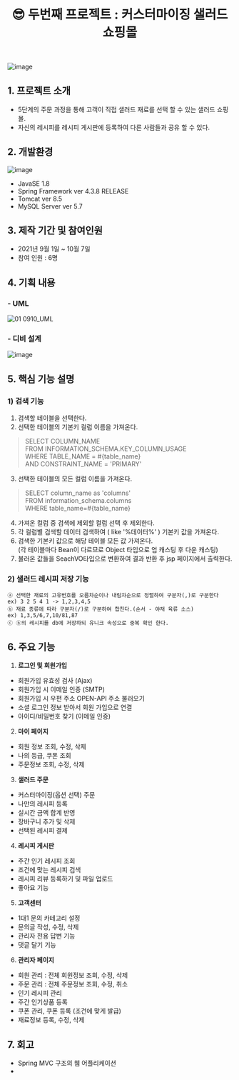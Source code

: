 # <center> 😎 두번째 프로젝트 : 커스터마이징 샐러드 쇼핑몰 </center>
<br>

![image](https://user-images.githubusercontent.com/92525310/149265167-e87e19a5-ea38-4800-95bb-5703feedd350.png)

## 1. 프로젝트 소개
- 5단계의 주문 과정을 통해 고객이 직접 샐러드 재료를 선택 할 수 있는 샐러드 쇼핑몰.
- 자신의 레시피를 레시피 게시판에 등록하여 다른 사람들과 공유 할 수 있다.

## 2. 개발환경
![image](https://user-images.githubusercontent.com/92525310/148393565-f53a059f-8189-4b1d-86df-b6ad0dfd754f.png)
- JavaSE 1.8
- Spring Framework ver 4.3.8 RELEASE
- Tomcat ver 8.5
- MySQL Server ver 5.7

## 3. 제작 기간 및 참여인원
- 2021년 9월 1일 ~ 10월 7일
- 참여 인원 : 6명

## 4. 기획 내용
### - UML
![01 0910_UML](https://user-images.githubusercontent.com/92525310/149267222-dd2da9fa-2b6c-419e-98c2-a9daccacff22.jpg)

### - 디비 설계
![image](https://user-images.githubusercontent.com/92525310/149462199-4428181a-83e9-49f1-aa2a-f9da719a58c0.png)
 
## 5. 핵심 기능 설명

### 1) 검색 기능
1. 검색할 테이블을 선택한다.
2. 선택한 테이블의 기본키 컬럼 이름을 가져온다.
 > SELECT COLUMN_NAME <br>
 > FROM INFORMATION_SCHEMA.KEY_COLUMN_USAGE <br>
 > WHERE TABLE_NAME = #{table_name} <br>
 > AND CONSTRAINT_NAME = 'PRIMARY' <br>
3. 선택한 테이블의 모든 컬럼 이름을 가져온다.
> SELECT column_name as 'columns' <br>
> FROM information_schema.columns <br>
> WHERE table_name=#{table_name} <br>
4. 가져온 컬럼 중 검색에 제외할 컬럼 선택 후 제외한다.
5. 각 컬럼별 검색할 데이터 검색하여 ( like '%데이터%' ) 기본키 값을 가져온다.
6. 검색한 기본키 값으로 해당 테이블 모든 값 가져온다.<br>
   (각 테이블마다 Bean이 다르므로 Object 타입으로 업 캐스팅 후 다운 캐스팅)
7. 불러온 값들을 SeachVO타입으로 변환하여 결과 반환 후 jsp 페이지에서 출력한다. 

### 2) 샐러드 레시피 저장 기능

    ⓐ 선택한 재료의 고유번호를 오름차순이나 내림차순으로 정렬하여 구분자(,)로 구분한다
    ex) 3 2 5 4 1 -> 1,2,3,4,5
    ⓑ 재료 종류에 따라 구분자(/)로 구분하여 합친다.(순서 - 야채 육류 소스)
    ex) 1,3,5/6,7,10/81,87
    ⓒ ⓑ의 레시피를 db에 저장하되 유니크 속성으로 중복 확인 한다.

## 6. 주요 기능

1) <b> 로그인 및 회원가입 </b>
- 회원가입 유효성 검사 (Ajax)
- 회원가입 시 이메일 인증 (SMTP)
- 회원가입 시 우편 주소 OPEN-API 주소 불러오기
- 소셜 로그인 정보 받아서 회원 가입으로 연결
- 아이디/비밀번호 찾기 (이메일 인증)

2) <b> 마이 페이지 </b>
- 회원 정보 조회, 수정, 삭제
- 나의 등급, 쿠폰 조회
- 주문정보 조회, 수정, 삭제

3) <b> 샐러드 주문 </b>
- 커스터마이징(옵션 선택) 주문
- 나만의 레시피 등록
- 실시간 금액 합계 반영
- 장바구니 추가 및 삭제
- 선택된 레시피 결제

4) <b> 레시피 게시판 </b>
- 주간 인기 레시피 조회
- 조건에 맞는 레시피 검색
- 레시피 리뷰 등록하기 및 파일 업로드
- 좋아요 기능

5) <b> 고객센터 </b>
- 1대1 문의 카테고리 설정
- 문의글 작성, 수정, 삭제
- 관리자 전용 답변 기능
- 댓글 달기 기능

6) <b> 관리자 페이지 </b>
- 회원 관리 : 전체 회원정보 조회, 수정, 삭제
- 주문 관리 : 전체 주문정보 조회, 수정, 취소
- 인기 레시피 관리
- 주간 인기상품 등록
- 쿠폰 관리, 쿠폰 등록 (조건에 맞게 발급)
- 재료정보 등록, 수정, 삭제

## 7. 회고
- Spring MVC 구조의 웹 어플리케이션
- 









